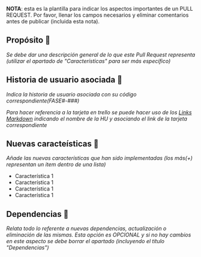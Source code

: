 **NOTA**: esta es la plantilla para indicar los aspectos importantes de un PULL REQUEST. 
Por favor, llenar los campos necesarios y eliminar comentarios antes de publicar (incluida esta nota).

## Propósito 📑

_Se debe dar una descripción general de lo que este Pull Request representa (utilizar el apartado de "Características" para ser más específico)_


## Historia de usuario asociada 📌

_Indica la historia de usuario asociada con su código correspondiente(FASE#-###)_

_Para hacer referencia a la tarjeta en trello se puede hacer uso de los [Links Markdown](https://markdown.es/sintaxis-markdown/#links) indicando el nombre de la HU y asociando el link de la tarjeta correspondiente_


## Nuevas caracteísticas 📰

_Añade las nuevas características que han sido implementadas (los más(+) representan un item dentro de una lista)_

+ Característica 1
+ Característica 1
+ Característica 1
+ Característica 1

## Dependencias 📓

_Relata todo lo referente a nuevas dependencias, actualización o eliminación de las mismas. Esta opción es OPCIONAL y si no hay cambios en este aspecto se debe borrar el apartado (incluyendo el título "Dependencias")_